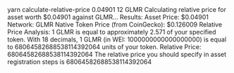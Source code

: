 <div id="termynal" data-termynal>
    <span data-ty="input"><span class="file-path"></span>yarn calculate-relative-price 0.04901 12 GLMR</span>
    <span data-ty></span>
    <span data-ty>Calculating relative price for asset worth $0.04901 against GLMR...</span>
    <span data-ty></span>
    <span data-ty>Results:</span>
    <span data-ty>Asset Price: $0.04901</span>
    <span data-ty>Network: GLMR</span>
    <span data-ty>Native Token Price (from CoinGecko): $0.126009</span>
    <span data-ty></span>
    <span data-ty>Relative Price Analysis:</span>
    <span data-ty>1 GLMR is equal to approximately 2.571 of your specified token.</span>
    <span data-ty>With 18 decimals, 1 GLMR (in WEI: 1000000000000000000) is equal to 68064582688538114392064 units of your token.</span>
    <span data-ty></span>
    <span data-ty>Relative Price: 68064582688538114392064</span>
    <span data-ty></span>
    <span data-ty>The relative price you should specify in asset registration steps is 68064582688538114392064</span>
</div>
